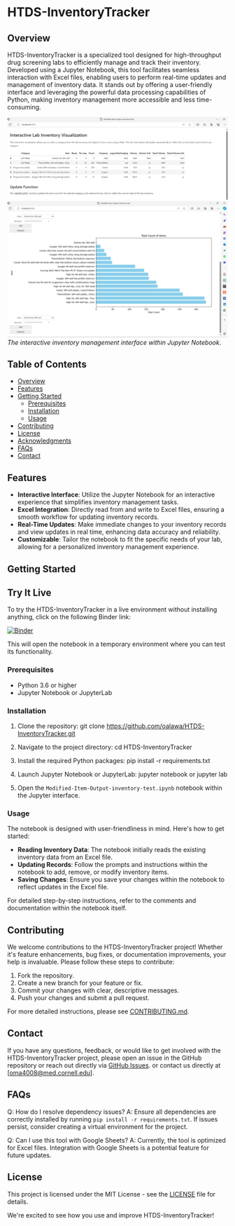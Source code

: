 # HTDS-InventoryTracker

## Overview
HTDS-InventoryTracker is a specialized tool designed for high-throughput drug screening labs to efficiently manage and track their inventory. Developed using a Jupyter Notebook, this tool facilitates seamless interaction with Excel files, enabling users to perform real-time updates and management of inventory data. It stands out by offering a user-friendly interface and leveraging the powerful data processing capabilities of Python, making inventory management more accessible and less time-consuming.

![Inventory Management Interface](screenshots/Screenshot_2024-02-27_131055.png)
![Additional Screenshot](screenshots/Screenshot_2024-02-27_131123.png)
*The interactive inventory management interface within Jupyter Notebook.*

## Table of Contents
- [Overview](#overview)
- [Features](#features)
- [Getting Started](#getting-started)
  - [Prerequisites](#prerequisites)
  - [Installation](#installation)
  - [Usage](#usage)
- [Contributing](#contributing)
- [License](#license)
- [Acknowledgments](#acknowledgments)
- [FAQs](#faqs)
- [Contact](#contact)

## Features
- **Interactive Interface**: Utilize the Jupyter Notebook for an interactive experience that simplifies inventory management tasks.
- **Excel Integration**: Directly read from and write to Excel files, ensuring a smooth workflow for updating inventory records.
- **Real-Time Updates**: Make immediate changes to your inventory records and view updates in real time, enhancing data accuracy and reliability.
- **Customizable**: Tailor the notebook to fit the specific needs of your lab, allowing for a personalized inventory management experience.

## Getting Started

## Try It Live

To try the HTDS-InventoryTracker in a live environment without installing anything, click on the following Binder link:

[![Binder](https://mybinder.org/badge_logo.svg)](https://mybinder.org/v2/gh/oalawa/HTDS-InventoryTracker/main?urlpath=voila/render/Modified-Item-Output-inventory-test.ipynb)

This will open the notebook in a temporary environment where you can test its functionality.

### Prerequisites
- Python 3.6 or higher
- Jupyter Notebook or JupyterLab

### Installation

1. Clone the repository:
git clone https://github.com/oalawa/HTDS-InventoryTracker.git

2. Navigate to the project directory:
cd HTDS-InventoryTracker

3. Install the required Python packages:
pip install -r requirements.txt

4. Launch Jupyter Notebook or JupyterLab:
jupyter notebook
or
jupyter lab

5. Open the `Modified-Item-Output-inventory-test.ipynb` notebook within the Jupyter interface.

### Usage
The notebook is designed with user-friendliness in mind. Here's how to get started:
- **Reading Inventory Data**: The notebook initially reads the existing inventory data from an Excel file.
- **Updating Records**: Follow the prompts and instructions within the notebook to add, remove, or modify inventory items.
- **Saving Changes**: Ensure you save your changes within the notebook to reflect updates in the Excel file.

For detailed step-by-step instructions, refer to the comments and documentation within the notebook itself.

## Contributing
We welcome contributions to the HTDS-InventoryTracker project! Whether it's feature enhancements, bug fixes, or documentation improvements, your help is invaluable. Please follow these steps to contribute:
1. Fork the repository.
2. Create a new branch for your feature or fix.
3. Commit your changes with clear, descriptive messages.
4. Push your changes and submit a pull request.

For more detailed instructions, please see [CONTRIBUTING.md](CONTRIBUTING.md).

## Contact
If you have any questions, feedback, or would like to get involved with the HTDS-InventoryTracker project, please open an issue in the GitHub repository or reach out directly via [GitHub Issues](https://github.com/oalawa/HTDS-InventoryTracker/issues).
or contact us directly at [oma4008@med.cornell.edu].


## FAQs
Q: How do I resolve dependency issues?
A: Ensure all dependencies are correctly installed by running `pip install -r requirements.txt`. If issues persist, consider creating a virtual environment for the project.

Q: Can I use this tool with Google Sheets?
A: Currently, the tool is optimized for Excel files. Integration with Google Sheets is a potential feature for future updates.

## License
This project is licensed under the MIT License - see the [LICENSE](LICENSE) file for details.

We're excited to see how you use and improve HTDS-InventoryTracker!
